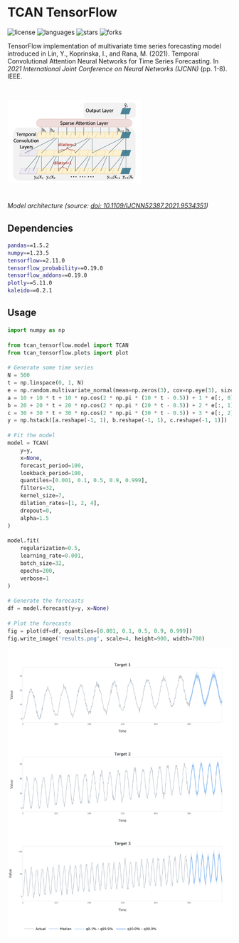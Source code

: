 # TCAN TensorFlow

![license](https://img.shields.io/github/license/flaviagiammarino/tcan-tensorflow)
![languages](https://img.shields.io/github/languages/top/flaviagiammarino/tcan-tensorflow)
![stars](https://img.shields.io/github/stars/flaviagiammarino/tcan-tensorflow)
![forks](https://img.shields.io/github/forks/flaviagiammarino/tcan-tensorflow)

TensorFlow implementation of multivariate time series forecasting model introduced in Lin, Y., Koprinska, I., 
and Rana, M. (2021). Temporal Convolutional Attention Neural Networks for Time Series Forecasting. In *2021 International
Joint Conference on Neural Networks (IJCNN)* (pp. 1-8). IEEE.

<img src=diagram.png style="width:60%;margin-top:30px;margin-bottom:25px"/>

*Model architecture (source: [doi: 10.1109/IJCNN52387.2021.9534351](https://doi.org/10.1109/IJCNN52387.2021.9534351))*

## Dependencies
```bash
pandas==1.5.2
numpy==1.23.5
tensorflow==2.11.0
tensorflow_probability==0.19.0
tensorflow_addons==0.19.0
plotly==5.11.0
kaleido==0.2.1
```
## Usage
```python
import numpy as np

from tcan_tensorflow.model import TCAN
from tcan_tensorflow.plots import plot

# Generate some time series
N = 500
t = np.linspace(0, 1, N)
e = np.random.multivariate_normal(mean=np.zeros(3), cov=np.eye(3), size=N)
a = 10 + 10 * t + 10 * np.cos(2 * np.pi * (10 * t - 0.5)) + 1 * e[:, 0]
b = 20 + 20 * t + 20 * np.cos(2 * np.pi * (20 * t - 0.5)) + 2 * e[:, 1]
c = 30 + 30 * t + 30 * np.cos(2 * np.pi * (30 * t - 0.5)) + 3 * e[:, 2]
y = np.hstack([a.reshape(-1, 1), b.reshape(-1, 1), c.reshape(-1, 1)])

# Fit the model
model = TCAN(
    y=y,
    x=None,
    forecast_period=100,
    lookback_period=100,
    quantiles=[0.001, 0.1, 0.5, 0.9, 0.999],
    filters=32,
    kernel_size=7,
    dilation_rates=[1, 2, 4],
    dropout=0,
    alpha=1.5
)

model.fit(
    regularization=0.5,
    learning_rate=0.001,
    batch_size=32,
    epochs=200,
    verbose=1
)

# Generate the forecasts
df = model.forecast(y=y, x=None)

# Plot the forecasts
fig = plot(df=df, quantiles=[0.001, 0.1, 0.5, 0.9, 0.999])
fig.write_image('results.png', scale=4, height=900, width=700)
```
![results](example/results.png)
